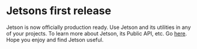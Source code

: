 # Jetsons first release
Jetson is now officially production ready. Use Jetson and its utilities in any of your projects. To learn more about Jetson, its Public API, etc. Go [here](https://github.com/r6dev/Jetson/releases/tag/v1.0.0). Hope you enjoy and find Jetson useful.
